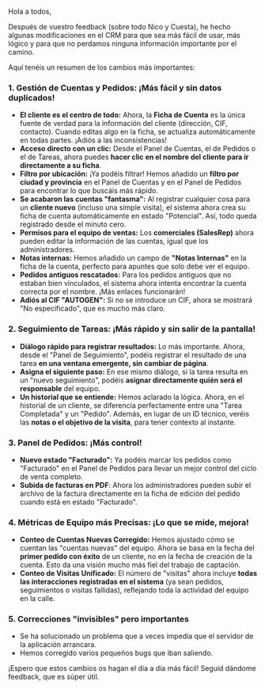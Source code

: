 Hola a todos,

Después de vuestro feedback (sobre todo Nico y Cuesta), he hecho algunas modificaciones en el CRM para que sea más fácil de usar, más lógico y para que no perdamos ninguna información importante por el camino.

Aquí tenéis un resumen de los cambios más importantes:

### 1. Gestión de Cuentas y Pedidos: ¡Más fácil y sin datos duplicados!

- **El cliente es el centro de todo:** Ahora, la **Ficha de Cuenta** es la única fuente de verdad para la información del cliente (dirección, CIF, contacto). Cuando editas algo en la ficha, se actualiza automáticamente en todas partes. ¡Adiós a las inconsistencias!
- **Acceso directo con un clic:** Desde el Panel de Cuentas, el de Pedidos o el de Tareas, ahora puedes **hacer clic en el nombre del cliente para ir directamente a su ficha**.
- **Filtro por ubicación:** ¡Ya podéis filtrar! Hemos añadido un **filtro por ciudad y provincia** en el Panel de Cuentas y en el Panel de Pedidos para encontrar lo que buscáis más rápido.
- **Se acabaron las cuentas "fantasma":** Al registrar cualquier cosa para un **cliente nuevo** (incluso una simple visita), el sistema ahora crea su ficha de cuenta automáticamente en estado "Potencial". Así, todo queda registrado desde el minuto cero.
- **Permisos para el equipo de ventas:** Los **comerciales (SalesRep)** ahora pueden editar la información de las cuentas, igual que los administradores.
- **Notas internas:** Hemos añadido un campo de **"Notas Internas"** en la ficha de la cuenta, perfecto para apuntes que solo debe ver el equipo.
- **Pedidos antiguos rescatados:** Para los pedidos antiguos que no estaban bien vinculados, el sistema ahora intenta encontrar la cuenta correcta por el nombre. ¡Más enlaces funcionarán!
- **Adiós al CIF "AUTOGEN":** Si no se introduce un CIF, ahora se mostrará "No especificado", que es mucho más claro.

### 2. Seguimiento de Tareas: ¡Más rápido y sin salir de la pantalla!

- **Diálogo rápido para registrar resultados:** Lo más importante. Ahora, desde el "Panel de Seguimiento", podéis registrar el resultado de una tarea **en una ventana emergente, sin cambiar de página**.
- **Asigna el siguiente paso:** En ese mismo diálogo, si la tarea resulta en un "nuevo seguimiento", podéis **asignar directamente quién será el responsable** del equipo.
- **Un historial que se entiende:** Hemos aclarado la lógica. Ahora, en el historial de un cliente, se diferencia perfectamente entre una "Tarea Completada" y un "Pedido". Además, en lugar de un ID técnico, veréis las **notas o el objetivo de la visita**, para tener contexto al instante.

### 3. Panel de Pedidos: ¡Más control!

- **Nuevo estado "Facturado":** Ya podéis marcar los pedidos como "Facturado" en el Panel de Pedidos para llevar un mejor control del ciclo de venta completo.
- **Subida de facturas en PDF**: Ahora los administradores pueden subir el archivo de la factura directamente en la ficha de edición del pedido cuando está en estado "Facturado".

### 4. Métricas de Equipo más Precisas: ¡Lo que se mide, mejora!

- **Conteo de Cuentas Nuevas Corregido:** Hemos ajustado cómo se cuentan las "cuentas nuevas" del equipo. Ahora se basa en la fecha del **primer pedido con éxito** de un cliente, no en la fecha de creación de la cuenta. Esto da una visión mucho más fiel del trabajo de captación.
- **Conteo de Visitas Unificado:** El número de "visitas" ahora incluye **todas las interacciones registradas en el sistema** (ya sean pedidos, seguimientos o visitas fallidas), reflejando toda la actividad del equipo en la calle.

### 5. Correcciones "invisibles" pero importantes

- Se ha solucionado un problema que a veces impedía que el servidor de la aplicación arrancara.
- Hemos corregido varios pequeños bugs que iban saliendo.

¡Espero que estos cambios os hagan el día a día más fácil! Seguid dándome feedback, que es súper útil.
